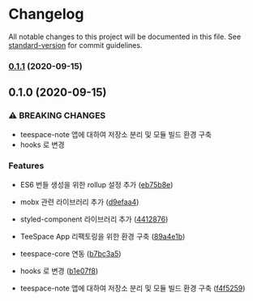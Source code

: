 # Changelog

All notable changes to this project will be documented in this file. See [standard-version](https://github.com/conventional-changelog/standard-version) for commit guidelines.

### [0.1.1](https://192.168.158.12///compare/v0.1.0...v0.1.1) (2020-09-15)

## 0.1.0 (2020-09-15)


### ⚠ BREAKING CHANGES

* teespace-note 앱에 대하여 저장소 분리 및 모듈 빌드 환경 구축
* hooks 로 변경

### Features

* ES6 번들 생성을 위한 rollup 설정 추가 ([eb75b8e](https://192.168.158.12///commit/eb75b8e3270b2ff71ec40435d8f397f5a5df2b95))
* mobx 관련 라이브러리 추가 ([d9efaa4](https://192.168.158.12///commit/d9efaa4c724bdb8f2cd93b634eeeafc01b3b2036))
* styled-component 라이브러리 추가 ([4412876](https://192.168.158.12///commit/4412876575f644ce1037073817a6eb4f9e9962c7))
* TeeSpace App 리팩토링을 위한 환경 구축 ([89a4e1b](https://192.168.158.12///commit/89a4e1ba81fed8ccc2dec88b2293305cc109449e))
* teespace-core 연동 ([b7bc3a5](https://192.168.158.12///commit/b7bc3a549b0bab6bc275a30e7575fa0a0b5ea430))


* hooks 로 변경 ([b1e07f8](https://192.168.158.12///commit/b1e07f8a10915b0a57e6dffedbfade448746bcf7))
* teespace-note 앱에 대하여 저장소 분리 및 모듈 빌드 환경 구축 ([f4f5259](https://192.168.158.12///commit/f4f52591e4956d595b8444c67a8a808ba3b931d7))
